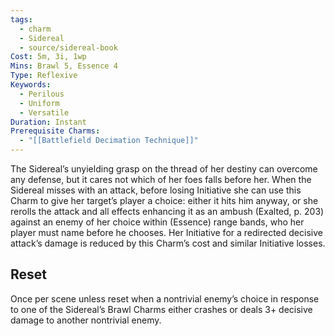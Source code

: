 ```yaml
---
tags:
  - charm
  - Sidereal
  - source/sidereal-book
Cost: 5m, 3i, 1wp
Mins: Brawl 5, Essence 4
Type: Reflexive
Keywords:
  - Perilous
  - Uniform
  - Versatile
Duration: Instant
Prerequisite Charms:
  - "[[Battlefield Decimation Technique]]"
---
```

The Sidereal’s unyielding grasp on the thread of her destiny can overcome any defense, but it cares not which of her foes falls before her. When the Sidereal misses with an attack, before losing Initiative she can use this Charm to give her target’s player a choice: either it hits him anyway, or she rerolls the attack and all effects enhancing it as an ambush (Exalted, p. 203) against an enemy of her choice within (Essence) range bands, who her player must name before he chooses. Her Initiative for a redirected decisive attack’s damage is reduced by this Charm’s cost and similar Initiative losses. 
## Reset
Once per scene unless reset when a nontrivial enemy’s choice in response to one of the Sidereal’s Brawl Charms either crashes or deals 3+ decisive damage to another nontrivial enemy.